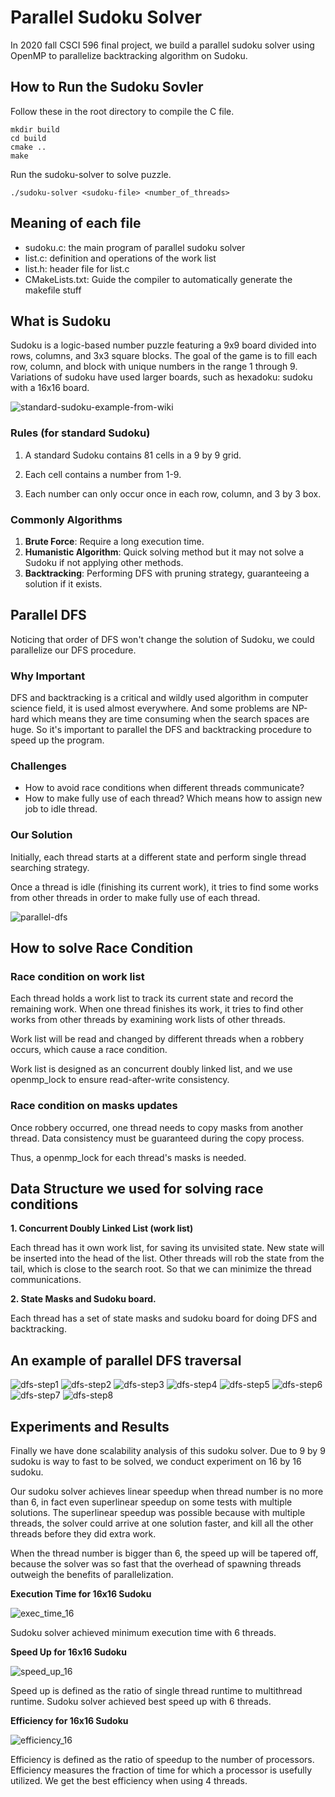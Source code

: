 # Parallel Sudoku Solver

In 2020 fall CSCI 596 final project, we build a parallel sudoku solver using OpenMP to parallelize backtracking algorithm on Sudoku. 

## How to Run the Sudoku Sovler

Follow these in the root directory to compile the C file.
```shell
mkdir build
cd build
cmake ..
make
```
Run the sudoku-solver to solve <sudoku-file> puzzle.
```shell
./sudoku-solver <sudoku-file> <number_of_threads>
```

## Meaning of each file

- sudoku.c: the main program of parallel sudoku solver
- list.c: definition and operations of the work list
- list.h: header file for list.c
- CMakeLists.txt: Guide the compiler to automatically generate the makefile stuff


## What is Sudoku
Sudoku is a logic-based number puzzle featuring a 9x9 board divided into rows, columns, and 3x3 square blocks. The goal of the game is to fill each row, column, and block with unique numbers in the range 1 through 9. Variations of sudoku have used larger boards, such as hexadoku: sudoku with a 16x16 board.

![standard-sudoku-example-from-wiki](pic/sudoku-example.png)


### Rules (for standard Sudoku)

1. A standard Sudoku contains 81 cells in a 9 by 9 grid. 

2. Each cell contains a number from 1-9. 

3. Each number can only occur once in each row, column, and 3 by 3 box.

### Commonly Algorithms

1. **Brute Force**: Require a long execution time.
2. **Humanistic Algorithm**: Quick solving method but it may not solve a Sudoku if not applying other methods.
3. **Backtracking**: Performing DFS with pruning strategy, guaranteeing a solution if it exists.

## Parallel DFS

Noticing that order of DFS won't change the solution of Sudoku, we could parallelize our DFS procedure.

### Why Important

DFS and backtracking is a critical and wildly used algorithm in computer science field, it is used almost everywhere.
And some problems are NP-hard which means they are time consuming when the search spaces are huge.
So it's important to parallel the DFS and backtracking procedure to speed up the program.

### Challenges

- How to avoid race conditions when different threads communicate?
- How to make fully use of each thread? Which means how to assign new job to idle thread.

### Our Solution

Initially, each thread starts at a different state and perform single thread searching strategy.

Once a thread is idle (finishing its current work), it tries to find some works from other threads in order to make fully use of each thread.

![parallel-dfs](pic/parallel-dfs.png)

## How to solve Race Condition

### Race condition on work list

Each thread holds a work list to track its current state and record the remaining work. When one thread finishes its work, it tries to find other works from other threads by examining work lists of other threads.

Work list will be read and changed by different threads when a robbery occurs, which cause a race condition.
 
Work list is designed as an concurrent doubly linked list, and we use openmp_lock to ensure read-after-write consistency.

### Race condition on masks updates

Once robbery occurred, one thread needs to copy masks from another thread. Data consistency must be guaranteed during the copy process. 

Thus, a openmp_lock for each thread's masks is needed.

## Data Structure we used for solving race conditions

**1. Concurrent Doubly Linked List (work list)**

Each thread has it own work list, for saving its unvisited state.
New state will be inserted into the head of the list. 
Other threads will rob the state from the tail, which is close to the search root. So that we can minimize the thread communications.

**2. State Masks and Sudoku board.**

Each thread has a set of state masks and sudoku board for doing DFS and backtracking.

## An example of parallel DFS traversal

![dfs-step1](pic/dfs-step1.png)
![dfs-step2](pic/dfs-step2.png)
![dfs-step3](pic/dfs-step3.png)
![dfs-step4](pic/dfs-step4.png)
![dfs-step5](pic/dfs-step5.png)
![dfs-step6](pic/dfs-step6.png)
![dfs-step7](pic/dfs-step7.png)
![dfs-step8](pic/dfs-step8.png)


## Experiments and Results

Finally we have done scalability analysis of this sudoku solver. Due to 9 by 9 sudoku is way to fast to be solved, we conduct experiment on 16 by 16 sudoku.

Our sudoku solver achieves linear speedup when thread number is no more than 6, in fact even superlinear speedup on some tests with multiple solutions. The superlinear speedup was possible because with multiple threads, the solver could arrive at one solution faster, and kill all the other threads before they did extra work. 

When the thread number is bigger than 6, the speed up will be tapered off, because the solver was so fast that the overhead of spawning threads outweigh the benefits of parallelization.

**Execution Time for 16x16 Sudoku**

![exec_time_16](pic/exec_time_16.png)

Sudoku solver achieved minimum execution time with 6 threads.

**Speed Up for 16x16 Sudoku**

![speed_up_16](pic/speed_up_16.png)

Speed up is defined as the ratio of single thread runtime to multithread runtime. Sudoku solver achieved best speed up with 6 threads.

**Efficiency for 16x16 Sudoku**

![efficiency_16](pic/efficiency_16.png)

Efficiency is defined as the ratio of speedup to the number of processors. Efficiency measures the fraction of time for which a processor is usefully utilized. We get the best efficiency when using 4 threads.



